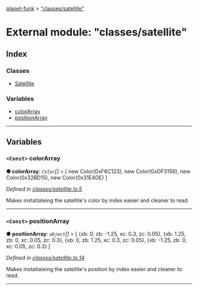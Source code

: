 [planet-funk](../README.md) > ["classes/satellite"](../modules/_classes_satellite_.md)

# External module: "classes/satellite"

## Index

### Classes

* [Satellite](../classes/_classes_satellite_.satellite.md)

### Variables

* [colorArray](_classes_satellite_.md#colorarray)
* [positionArray](_classes_satellite_.md#positionarray)

---

## Variables

<a id="colorarray"></a>

### `<Const>` colorArray

**● colorArray**: *`Color`[]* =  [
    new Color(0xF6C123),
    new Color(0xDF3156),
    new Color(0x32BD15),
    new Color(0x31E4DE)
]

*Defined in [classes/satellite.ts:5](https://github.com/WilliamRADFunk/planet-funk/blob/7ab3c98/src/classes/satellite.ts#L5)*

Makes instatiateing the satellite's color by index easier and cleaner to read.

___
<a id="positionarray"></a>

### `<Const>` positionArray

**● positionArray**: *`object`[]* =  [
    {xb: 0, zb: -1.25, xc: 0.3, zc: 0.05},
    {xb: 1.25, zb: 0, xc: 0.05, zc: 0.3},
    {xb: 0, zb: 1.25, xc: 0.3, zc: 0.05},
    {xb: -1.25, zb: 0, xc: 0.05, zc: 0.3}
]

*Defined in [classes/satellite.ts:14](https://github.com/WilliamRADFunk/planet-funk/blob/7ab3c98/src/classes/satellite.ts#L14)*

Makes instatiateing the satellite's position by index easier and cleaner to read.

___


